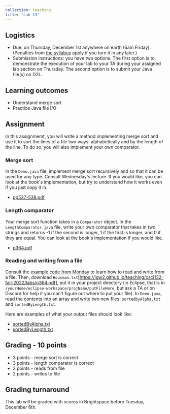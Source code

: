 ```yaml
---
collection: teaching
title: "Lab 13"
---
```


## Logistics
* Due: on Thursday, December 1st anywhere on earth (6am Friday). (Penalties from [the
	syllabus](https://lgw2.github.io/teaching/csci132-fall-2022/syllabus/)
	apply if you turn it in any later.)
* Submission instructions: you have two options. The first option is to
	demonstrate the execution of your lab to your TA during your assigned lab
	section on Thursday.
	The second option is to submit your Java file(s) on D2L.

## Learning outcomes
* Understand merge sort
* Practice Java file I/O

## Assignment

In this assignmemt, you will write a method implementing merge sort and use it
to sort the lines of a file two ways: alphabetically and by the length of
the line. To do so, you will also implement your own comparator.

### Merge sort

In the `Demo.java` file, implement merge sort recursively and so that it can be
used for any type. Consult Wednesday's lecture. If you would like, you can look
at the book's implementation, but try to understand how it works even if you
just copy it in.

* [pp537-538.pdf](https://lgw2.github.io/teaching/csci132-fall-2022/labs/pp537-538.pdf)

### Length comparator

Your merge sort function takes in a `Comparator` object. In the
`LengthComparator.java` file, write your own comparator that takes in two
strings and returns -1 if the second is longer, 1 if the first is longer, and 0
if they are equal. You can look at the book's implementation if you would like.

* [p364.pdf](https://lgw2.github.io/teaching/csci132-fall-2022/labs/p364.pdf)

### Reading and writing from a file

Consult the [example code from Monday](https://lgw2.github.io/teaching/csci132-fall-2022/lectures/IOExample.java) to learn how to read and write from a file.
Then, download `Housman.txt`[https://lgw2.github.io/teaching/csci132-fall-2022/labs/p364.pdf], put it in your project directory
(in Eclipse, that is in `/yourHome/eclipse-workspace/projName/putFileHere`, but
ask a TA or on Discord for help if you can't figure out where to put your
file). In `Demo.java`, read the contents into an array and write two new files:
`sortedbyAlpha.txt` and `sortedByLength.txt`.

Here are examples of what your output files should look like:
* [sortedByAlpha.txt](https://lgw2.github.io/teaching/csci132-fall-2022/labs/sortedByAlpha.txt)
* [sortedByLength.txt](https://lgw2.github.io/teaching/csci132-fall-2022/labs/sortedByLength.txt)

## Grading - 10 points
* 3 points - merge sort is correct
* 3 points - length comparator is correct
* 2 points - reads from file
* 2 points - writes to file

## Grading turnaround
This lab will be graded with scores in Brightspace before Tuesday, December 6th.
